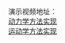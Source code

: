 演示视频地址：    
[动力学方法实现](http://v.youku.com/v_show/id_XMzU2MzEyNjA5Ng==.html?spm=a2h3j.8428770.3416059.1)    
[运动学方法实现](http://v.youku.com/v_show/id_XMzU2MzEzMDMyOA==.html?spm=a2h3j.8428770.3416059.1)
